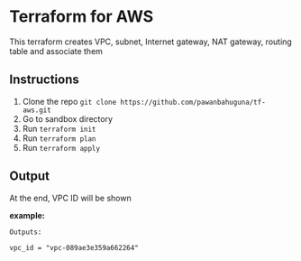# Terraform for AWS

This terraform creates VPC, subnet, Internet gateway, NAT gateway, routing table and associate them

## Instructions

1. Clone the repo `git clone https://github.com/pawanbahuguna/tf-aws.git`
2. Go to sandbox directory
3. Run `terraform init`
4. Run `terraform plan`
5. Run `terraform apply`

## Output

At the end, VPC ID will be shown

**example:**

```
Outputs:

vpc_id = "vpc-089ae3e359a662264"
```
